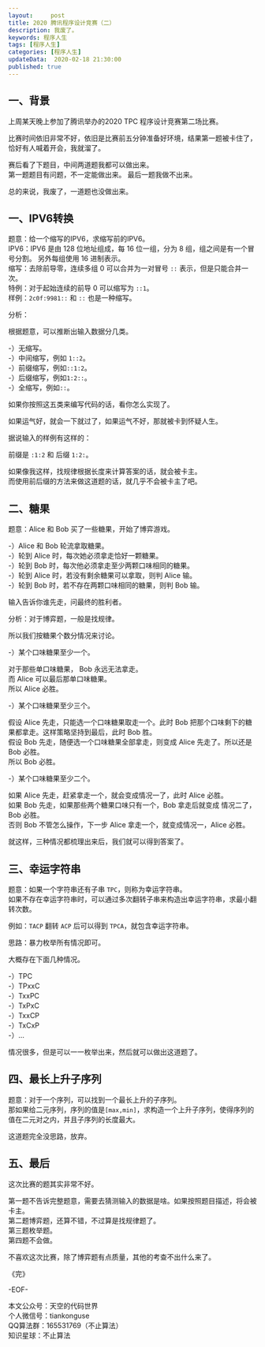 ```yaml
---   
layout:     post  
title: 2020 腾讯程序设计竞赛（二）
description: 我废了。  
keywords: 程序人生  
tags: [程序人生]    
categories: [程序人生]  
updateData:  2020-02-18 21:30:00  
published: true  
---  
```



## 一、背景  


上周某天晚上参加了腾讯举办的2020 TPC 程序设计竞赛第二场比赛。  


比赛时间依旧非常不好，依旧是比赛前五分钟准备好环境，结果第一题被卡住了，恰好有人喊着开会，我就溜了。  


赛后看了下题目，中间两道题我都可以做出来。  
第一题题目有问题，不一定能做出来。 
最后一题我做不出来。  


总的来说，我废了，一道题也没做出来。  



## 一、IPV6转换  


题意：给一个缩写的IPV6，求缩写前的IPV6。  
IPV6：IPV6 是由 128 位地址组成，每 16 位一组，分为 8 组，组之间是有一个冒号分割。 另外每组使用 16 进制表示。  
缩写：去除前导零，连续多组 0 可以合并为一对冒号 `::` 表示，但是只能合并一次。  
特例：对于起始连续的前导 0 可以缩写为 `::1`。  
样例：`2c0f:9981::` 和 `::` 也是一种缩写。  


分析：


根据题意，可以推断出输入数据分几类。  


-）无缩写。  
-）中间缩写，例如 `1::2`。  
-）前缀缩写，例如`::1:2`。  
-）后缀缩写，例如`1:2::`。  
-）全缩写，例如`::`。  


如果你按照这五类来编写代码的话，看你怎么实现了。  


如果运气好，就会一下就过了，如果运气不好，那就被卡到怀疑人生。  


据说输入的样例有这样的：  


前缀是 `:1:2` 和 后缀 `1:2:`。  


如果像我这样，找规律根据长度来计算答案的话，就会被卡主。  
而使用前后缀的方法来做这道题的话，就几乎不会被卡主了吧。  



## 二、糖果  


题意：Alice 和 Bob 买了一些糖果，开始了博弈游戏。  


-）Alice 和 Bob 轮流拿取糖果。  
-）轮到 Alice 时，每次她必须拿走恰好一颗糖果。  
-）轮到 Bob 时，每次他必须拿走至少两颗口味相同的糖果。  
-）轮到 Alice 时，若没有剩余糖果可以拿取，则判 Alice 输。  
-）轮到 Bob 时，若不存在两颗口味相同的糖果，则判 Bob 输。  


输入告诉你谁先走，问最终的胜利者。  



分析：对于博弈题，一般是找规律。  


所以我们按糖果个数分情况来讨论。  


-）某个口味糖果至少一个。  


对于那些单口味糖果， Bob 永远无法拿走。  
而 Alice 可以最后那单口味糖果。  
所以 Alice 必胜。  


-）某个口味糖果至少三个。  


假设 Alice 先走，只能选一个口味糖果取走一个。此时 Bob 把那个口味剩下的糖果都拿走。这样策略坚持到最后，此时 Bob 胜。  
假设 Bob 先走，随便选一个口味糖果全部拿走，则变成 Alice 先走了。所以还是 Bob 必胜。  
所以 Bob 必胜。  



-）某个口味糖果至少二个。  


如果 Alice 先走，赶紧拿走一个，就会变成情况一了，此时 Alice 必胜。  
如果 Bob 先走，如果那些两个糖果口味只有一个，Bob 拿走后就变成 情况二了，Bob 必胜。  
否则 Bob 不管怎么操作，下一步 Alice 拿走一个，就变成情况一，Alice 必胜。  



就这样，三种情况都梳理出来后，我们就可以得到答案了。  


## 三、幸运字符串  


题意：如果一个字符串还有子串 `TPC`，则称为幸运字符串。  
如果不存在幸运字符串时，可以通过多次翻转子串来构造出幸运字符串，求最小翻转次数。  


例如：`TACP` 翻转 `ACP` 后可以得到 `TPCA`，就包含幸运字符串。  



思路：暴力枚举所有情况即可。  


大概存在下面几种情况。  


-）TPC  
-）TPxxC  
-）TxxPC  
-）TxPxC  
-）TxxCP  
-）TxCxP  
-）...  


情况很多，但是可以一一枚举出来，然后就可以做出这道题了。  


## 四、最长上升子序列  


题意：对于一个序列，可以找到一个最长上升的子序列。  
那如果给二元序列，序列的值是`[max,min]`，求构造一个上升子序列，使得序列的值在二元对之内，并且子序列的长度最大。  



这道题完全没思路，放弃。  



## 五、最后  


这次比赛的题其实非常不好。  


第一题不告诉完整题意，需要去猜测输入的数据是啥。如果按照题目描述，将会被卡主。  
第二题博弈题，还算不错，不过算是找规律题了。  
第三题枚举题。  
第四题不会做。  


不喜欢这次比赛，除了博弈题有点质量，其他的考查不出什么来了。  





《完》


-EOF-  



本文公众号：天空的代码世界  
个人微信号：tiankonguse  
QQ算法群：165531769（不止算法）  
知识星球：不止算法  

